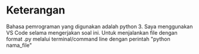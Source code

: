 # Keterangan
Bahasa pemrograman yang digunakan adalah python 3.
Saya menggunakan VS Code selama mengerjakan soal ini.
Untuk menjalankan file dengan format .py melalui terminal/command line dengan perintah "python nama_file"
